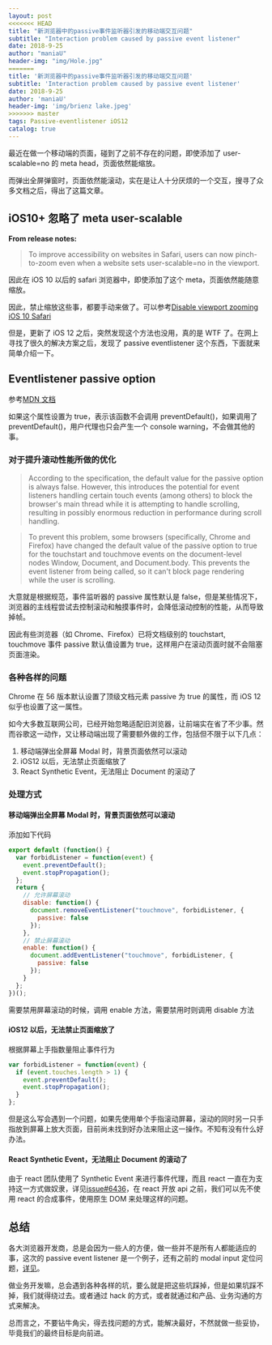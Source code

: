 ```yaml
---
layout: post
<<<<<<< HEAD
title: "新浏览器中的passive事件监听器引发的移动端交互问题"
subtitle: "Interaction problem caused by passive event listener"
date: 2018-9-25
author: "maniaU"
header-img: "img/Hole.jpg"
=======
title: '新浏览器中的passive事件监听器引发的移动端交互问题'
subtitle: 'Interaction problem caused by passive event listener'
date: 2018-9-25
author: 'maniaU'
header-img: 'img/brienz lake.jpeg'
>>>>>>> master
tags: Passive-eventlistener iOS12
catalog: true
---
```


最近在做一个移动端的页面，碰到了之前不存在的问题，即使添加了 user-scalable=no 的 meta head，页面依然能缩放。

而弹出全屏弹窗时，页面依然能滚动，实在是让人十分厌烦的一个交互，搜寻了众多文档之后，得出了这篇文章。

## iOS10+ 忽略了 meta user-scalable

<b>From release notes:</b>

> To improve accessibility on websites in Safari, users can now pinch-to-zoom even when a website sets user-scalable=no in the viewport.

因此在 iOS 10 以后的 safari 浏览器中，即使添加了这个 meta，页面依然能随意缩放。

因此，禁止缩放这些事，都要手动来做了。可以参考[Disable viewport zooming iOS 10 Safari](https://stackoverflow.com/questions/37808180/disable-viewport-zooming-ios-10-safari)

但是，更新了 iOS 12 之后，突然发现这个方法也没用，真的是 WTF 了。在网上寻找了很久的解决方案之后，发现了 passive eventlistener 这个东西，下面就来简单介绍一下。

## Eventlistener passive option

参考[MDN 文档](https://developer.mozilla.org/en-US/docs/Web/API/EventTarget/addEventListener)

如果这个属性设置为 true，表示该函数不会调用 preventDefault()，如果调用了 preventDefault()，用户代理也只会产生一个 console warning，不会做其他的事。

### 对于提升滚动性能所做的优化

> According to the specification, the default value for the passive option is always false. However, this introduces the potential for event listeners handling certain touch events (among others) to block the browser's main thread while it is attempting to handle scrolling, resulting in possibly enormous reduction in performance during scroll handling.

> To prevent this problem, some browsers (specifically, Chrome and Firefox) have changed the default value of the passive option to true for the touchstart and touchmove events on the document-level nodes Window, Document, and Document.body. This prevents the event listener from being called, so it can't block page rendering while the user is scrolling.

大意就是根据规范，事件监听器的 passive 属性默认是 false，但是某些情况下，浏览器的主线程尝试去控制滚动和触摸事件时，会降低滚动控制的性能，从而导致掉帧。

因此有些浏览器（如 Chrome、Firefox）已将文档级别的 touchstart, touchmove 事件 passive 默认值设置为 true，这样用户在滚动页面时就不会阻塞页面渲染。

### 各种各样的问题

Chrome 在 56 版本默认设置了顶级文档元素 passive 为 true 的属性，而 iOS 12 似乎也设置了这一属性。

如今大多数互联网公司，已经开始忽略适配旧浏览器，让前端实在省了不少事。然而谷歌这一动作，又让移动端出现了需要额外做的工作，包括但不限于以下几点：

1.  移动端弹出全屏幕 Modal 时，背景页面依然可以滚动
2.  iOS12 以后，无法禁止页面缩放了
3.  React Synthetic Event，无法阻止 Document 的滚动了

### 处理方式

#### 移动端弹出全屏幕 Modal 时，背景页面依然可以滚动

添加如下代码

```javascript
export default (function() {
  var forbidListener = function(event) {
    event.preventDefault();
    event.stopPropagation();
  };
  return {
    // 允许屏幕滚动
    disable: function() {
      document.removeEventListener("touchmove", forbidListener, {
        passive: false
      });
    },
    // 禁止屏幕滚动
    enable: function() {
      document.addEventListener("touchmove", forbidListener, {
        passive: false
      });
    }
  };
})();
```

需要禁用屏幕滚动的时候，调用 enable 方法，需要禁用时则调用 disable 方法

#### iOS12 以后，无法禁止页面缩放了

根据屏幕上手指数量阻止事件行为

```javascript
var forbidListener = function(event) {
  if (event.touches.length > 1) {
    event.preventDefault();
    event.stopPropagation();
  }
};
```

但是这么写会遇到一个问题，如果先使用单个手指滚动屏幕，滚动的同时另一只手指放到屏幕上放大页面，目前尚未找到好办法来阻止这一操作。不知有没有什么好办法。

#### React Synthetic Event，无法阻止 Document 的滚动了

由于 react 团队使用了 Synthetic Event 来进行事件代理，而且 react 一直在为支持这一方式做奴隶，详见[issue#6436](https://github.com/facebook/react/issues/6436)，在 react 开放 api 之前，我们可以先不使用 react 的合成事件，使用原生 DOM 来处理这样的问题。

## 总结

各大浏览器开发商，总是会因为一些人的方便，做一些并不是所有人都能适应的事，这次的 passive event listener 是一个例子，还有之前的 modal input 定位问题，[详见](https://hackernoon.com/how-to-fix-the-ios-11-input-element-in-fixed-modals-bug-aaf66c7ba3f8)。

做业务开发嘛，总会遇到各种各样的坑，要么就是把这些坑踩掉，但是如果坑踩不掉，我们就得绕过去。或者通过 hack 的方式，或者就通过和产品、业务沟通的方式来解决。

总而言之，不要钻牛角尖，得去找问题的方式，能解决最好，不然就做一些妥协，毕竟我们的最终目标是向前进。
